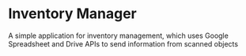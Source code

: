 # Inventory Manager
A simple application for inventory management, which uses Google Spreadsheet and Drive APIs to send information from scanned objects
